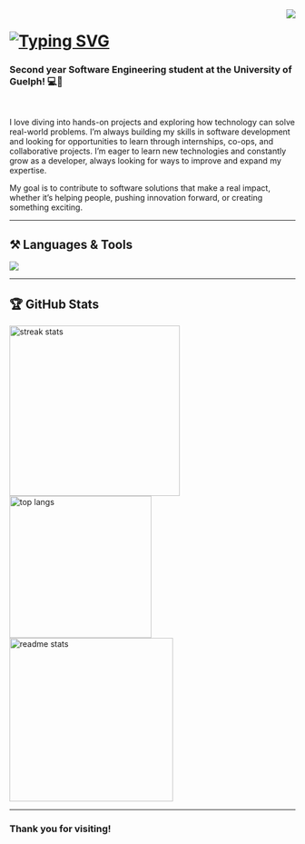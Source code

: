 <img align="right" src="https://visitor-badge.laobi.icu/badge?page_id=DaniellaToth05.DaniellaToth05" />

<h1 align="left">
  <a href="https://git.io/typing-svg"><img src="https://readme-typing-svg.herokuapp.com?font=Inter&weight=600&size=32&pause=1002&color=FFFFFF&center=false&vCenter=true&width=435&lines=Hey%2C+I'm+Daniella!+%F0%9F%91%8B" alt="Typing SVG" /></a>
</h1>

<h3 align="left">Second year Software Engineering student at the University of Guelph! 💻🌱</h3>

<br/>

<div align="left">
 
I love diving into hands-on projects and exploring how technology can solve real-world problems. I’m always building my skills in software development and looking for opportunities to learn through internships, co-ops, and collaborative projects. I’m eager to learn new technologies and constantly grow as a developer, always looking for ways to improve and expand my expertise.

My goal is to contribute to software solutions that make a real impact, whether it’s helping people, pushing innovation forward, or creating something exciting.
 
</div>

---

## ⚒️ **Languages & Tools**

<div align="left">
  <img src="https://skillicons.dev/icons?i=c,python,java,javascript,html,css,react,git,github,vscode,slack,trello"/>
</div>

---

## 🏆 **GitHub Stats**

<div align="left">
  <img width=300 src="https://github-readme-streak-stats.herokuapp.com/?user=DaniellaToth05&count_private=true&theme=nord&border_radius=10" alt="streak stats"/>
  <img width=250 src="https://github-readme-stats.vercel.app/api/top-langs/?username=DaniellaToth05&langs_count=8&layout=compact&theme=nord&border_radius=10" alt="top langs" />
  <img width=288 src="https://github-readme-stats.vercel.app/api?username=DaniellaToth05&count_private=true&show_icons=true&theme=nord&rank_icon=github&border_radius=10" alt="readme stats" />
</div>

---

<h3 align="left">
  Thank you for visiting!
</h3>
